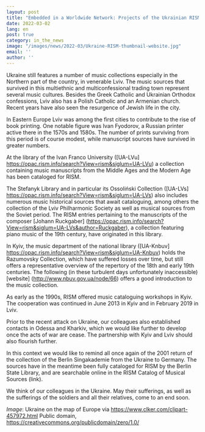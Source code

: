```yaml
---
layout: post
title: "Embedded in a Worldwide Network: Projects of the Ukrainian RISM Working Group"
date: 2022-03-02
lang: en
post: true
category: in_the_news
image: "/images/news/2022-03/Ukraine-RISM-thumbnail-website.jpg"
email: ''
author: ''
---
```


Ukraine still features a number of music collections especially in the Northern part of the country, in venerable Lviv. The music sources that survived in this multiethnic and multiconfessional trading town represent several music cultures. Besides the Greek Catholic and Ukrainian Orthodox confessions, Lviv also has a Polish Catholic and an Armenian church. Recent years have also seen the resurgence of Jewish life in the city.

In Eastern Europe Lviv was among the first cities to contribute to the rise of book printing. One notable figure was Ivan Fyodorov, a Russian printer active there in the 1570s and 1580s. The number of prints surviving from this period is of course modest, while manuscript sources have survived in greater numbers.

At the library of the Ivan Franco University ([UA-LVu] https://opac.rism.info/search?View=rism&siglum=UA-LVu) a collection containing music manuscripts from the Middle Ages and the Modern Age has been cataloged for RISM.

The Stefanyk Library and in particular its Ossoliński Collection ([UA-LVs] https://opac.rism.info/search?View=rism&siglum=UA-LVs) also includes numerous music historical sources that await cataloguing, among others the collection of the Lviv Philharmonic Society as well as musical sources from the Soviet period. The RISM entries pertaining to the manuscripts of the composer [Johann Ruckgaber] (https://opac.rism.info/search?View=rism&siglum=UA-LVs&author=Ruckgaber), a collection featuring piano music of the 19th century, have originated in this library.

In Kyiv, the music department of the national library ([UA-Knbuv] https://opac.rism.info/search?View=rism&siglum=UA-Knbuv) holds the Razumovsky Collection, which have suffered losses over time, but still offers a representative overview of the repertory of the 18th and early 19th centuries. The following (in these turbulent days unfortunately inaccessible) [website] (http://www.nbuv.gov.ua/node/66) offers a good introduction to the music collection. 

As early as the 1990s, RISM offered music cataloguing workshops in Kyiv. The cooperation was continued in June 2013 in Kyiv and in February 2019 in Lviv.

Prior to the recent attack on Ukraine, our colleagues also established contacts in Odessa and Kharkiv, which we would like further to develop once the acts of war are cease. The partnership with Kyiv and Lviv should also flourish further.

In this context we would like to remind all once again of the 2001 return of the collection of the Berlin Singakademie from the Ukraine to Germany. The sources have in the meantime been fully cataloged for RISM by the Berlin State Library, and are searchable online in the RISM Catalog of Musical Sources (link).

We think of our colleagues in the Ukraine. May their sufferings, as well as the sufferings of the soldiers and all their relatives, come to an end soon.


_Image_: Ukraine on the map of Europe via https://www.clker.com/clipart-457972.html
Public domain, https://creativecommons.org/publicdomain/zero/1.0/
